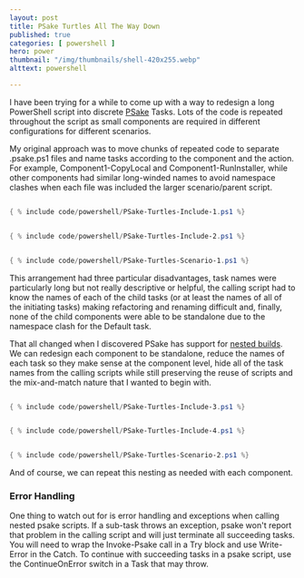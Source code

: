 ```yaml
---
layout: post
title: PSake Turtles All The Way Down
published: true 
categories: [ powershell ]
hero: power
thumbnail: "/img/thumbnails/shell-420x255.webp"
alttext: powershell

---
```


I have been trying for a while to come up with a way to redesign a long PowerShell script into discrete 
<a href="https://github.com/psake/psake/">PSake</a> Tasks. Lots of the code is repeated throughout the script as 
small components are required in different configurations for different scenarios. 

My original approach was to move chunks of repeated code to separate .psake.ps1 files and name tasks according to 
the component and the action. For example, Component1-CopyLocal and Component1-RunInstaller, while other components had 
similar long-winded names to avoid namespace clashes when each file was included the larger scenario/parent script. 


```powershell

{ % include code/powershell/PSake-Turtles-Include-1.ps1 %}

```

```powershell

{ % include code/powershell/PSake-Turtles-Include-2.ps1 %}

```

```powershell

{ % include code/powershell/PSake-Turtles-Scenario-1.ps1 %}

```

This arrangement had three particular disadvantages, task names were particularly long but not really descriptive or helpful, 
the calling script had to know the names of each of the child tasks (or at least the names of all of the initiating tasks) making 
refactoring and renaming difficult and, finally, none of the child components were able to be standalone due to the namespace clash 
for the Default task. 

That all changed when I discovered PSake has support for <a href="https://psake.readthedocs.io/en/latest/nested-build/">nested builds</a>. 
We can redesign each component to be standalone, reduce the names of each task so they make sense at the component level, hide all of the 
task names from the calling scripts while still preserving the reuse of scripts and the mix-and-match nature that I wanted to begin with. 

```powershell

{ % include code/powershell/PSake-Turtles-Include-3.ps1 %}

```

```powershell

{ % include code/powershell/PSake-Turtles-Include-4.ps1 %}

```

```powershell

{ % include code/powershell/PSake-Turtles-Scenario-2.ps1 %}

```

And of course, we can repeat this nesting as needed with each component. 


### Error Handling

One thing to watch out for is error handling and exceptions when calling nested psake scripts. If a sub-task throws an exception, 
psake won't report that problem in the calling script and will just terminate all succeeding tasks. You will need to wrap the 
Invoke-Psake call in a Try block and use Write-Error in the Catch. To continue with succeeding tasks in a psake script, use 
the ContinueOnError switch in a Task that may throw.

